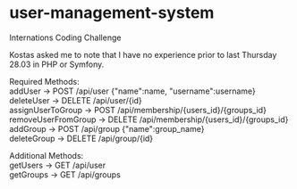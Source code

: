 # user-management-system
Internations Coding Challenge

Kostas asked me to note that I have no experience prior to last Thursday 28.03 in PHP or Symfony.

Required Methods:  
addUser -> POST /api/user  {"name":name, "username":username}  
deleteUser -> DELETE /api/user/{id}  
assignUserToGroup -> POST /api/membership/{users_id}/{groups_id}  
removeUserFromGroup -> DELETE /api/membership/{users_id}/{groups_id}  
addGroup -> POST /api/group  {"name":group_name}  
deleteGroup -> DELETE /api/group/{id}  
  
Additional Methods:  
getUsers -> GET /api/user  
getGroups -> GET /api/groups  
